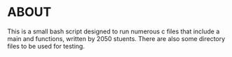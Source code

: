 # ABOUT 

This is a small bash script designed to run numerous c files that include a main and functions, written by 2050 stuents.
There are also some directory files to be used for testing. 
